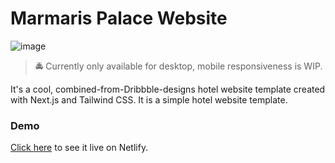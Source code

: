 <h1>Marmaris Palace Website</h1>

<p align="center">

![image](/demo/image.png)

</p>

> 🚔 Currently only available for desktop, mobile responsiveness is WIP.

It's a cool, combined-from-Dribbble-designs hotel website template created with Next.js and Tailwind CSS. It is a simple hotel website template.

### Demo

[Click here](https://marmaris-palace.netlify.app) to see it live on Netlify.
